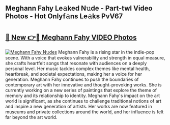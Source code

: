 ## Meghann Fahy Le𝚊ked N𝚞de - Part-twl Video Photos - Hot Onlyf𝚊ns Le𝚊ks PvV67

# <h2><a href="http://ab80667.deff.icu/?id=Meghann+Fahy">🔗 New 👉🔴 Meghann Fahy VIDEO Photos</a></h2>

[![Meghann Fahy N𝚞des](https://i.imgur.com/rIISA9y.gif)](http://ab80667.deff.icu/?id=Meghann+Fahy)
Meghann Fahy is a rising star in the indie-pop scene. With a voice that evokes vulnerability and strength in equal measure, she crafts heartfelt songs that resonate with audiences on a deeply personal level. Her music tackles complex themes like mental health, heartbreak, and societal expectations, making her a voice for her generation. Meghann Fahy continues to push the boundaries of contemporary art with her innovative and thought-provoking works. She is currently working on a new series of paintings that explore the theme of memory and its relationship to identity. Meghann Fahy's impact on the art world is significant, as she continues to challenge traditional notions of art and inspire a new generation of artists. Her works are now featured in museums and private collections around the world, and her influence is felt far beyond the art world.
